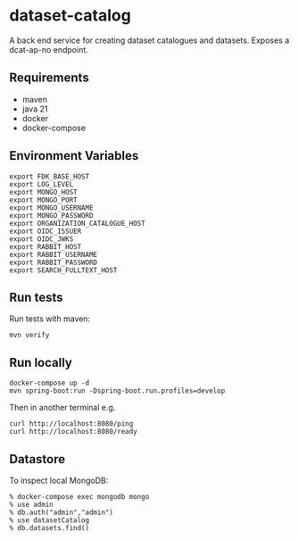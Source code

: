 # dataset-catalog
A back end service for creating dataset catalogues and datasets. Exposes a dcat-ap-no endpoint.


## Requirements
- maven
- java 21
- docker
- docker-compose

## Environment Variables

```
export FDK_BASE_HOST
export LOG_LEVEL
export MONGO_HOST
export MONGO_PORT
export MONGO_USERNAME
export MONGO_PASSWORD
export ORGANIZATION_CATALOGUE_HOST
export OIDC_ISSUER
export OIDC_JWKS
export RABBIT_HOST
export RABBIT_USERNAME
export RABBIT_PASSWORD
export SEARCH_FULLTEXT_HOST
```

## Run tests
Run tests with maven:
```
mvn verify
```

## Run locally
```
docker-compose up -d
mvn spring-boot:run -Dspring-boot.run.profiles=develop
```

Then in another terminal e.g.
```
curl http://localhost:8080/ping
curl http://localhost:8080/ready
```

## Datastore
To inspect local MongoDB:
```
% docker-compose exec mongodb mongo
% use admin
% db.auth("admin","admin")
% use datasetCatalog
% db.datasets.find()
```
